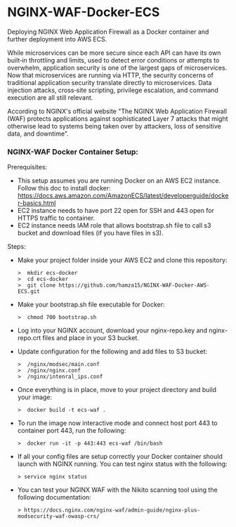 # NGINX-WAF-Docker-ECS
Deploying NGINX Web Application Firewall as a Docker container and further deployment into AWS ECS.

While microservices can be more secure since each API can have its own built‑in throttling and limits, used to detect error conditions or attempts to overwhelm, application security is one of the largest gaps of microservices. Now that microservices are running via HTTP, the security concerns of traditional application security translate directly to microservices. Data injection attacks, cross‑site scripting, privilege escalation, and command execution are all still relevant. 

According to NGINX's official website "The NGINX Web Application Firewall (WAF) protects applications against sophisticated Layer 7 attacks that might otherwise lead to systems being taken over by attackers, loss of sensitive data, and downtime".

### NGINX-WAF Docker Container Setup:

Prerequisites:
- This setup assumes you are running Docker on an AWS EC2 instance. Follow this doc to install docker: https://docs.aws.amazon.com/AmazonECS/latest/developerguide/docker-basics.html
- EC2 instance needs to have port 22 open for SSH and 443 open for HTTPS traffic to container.
- EC2 instance needs IAM role that allows bootstrap.sh file to call s3 bucket and download files (if you have files in s3).

Steps:

- Make your project folder inside your AWS EC2 and clone this repository:

      >  mkdir ecs-docker
      >  cd ecs-docker
      >  git clone https://github.com/hamza15/NGINX-WAF-Docker-AWS-ECS.git

- Make your bootstrap.sh file executable for Docker:

      >  chmod 700 bootstrap.sh
      
- Log into your NGINX account, download your nginx-repo.key and nginx-repo.crt files and place in your S3 bucket.

- Update configuration for the following and add files to S3 bucket:

      >  /nginx/modsec/main.conf
      >  /nginx/nginx.conf
      >  /nginx/intenral_ips.conf
      
- Once everything is in place, move to your project directory and build your image:

      >  docker build -t ecs-waf .

- To run the image now interactive mode and connect host port 443 to container port 443, run the following:

      >  docker run -it -p 443:443 ecs-waf /bin/bash
      
- If all your config files are setup correctly your Docker container should launch with NGINX running. You can test nginx status with the following:

      > service nginx status

- You can test your NGINX WAF with the Nikito scanning tool using the following documentation: 

      > https://docs.nginx.com/nginx-waf/admin-guide/nginx-plus-modsecurity-waf-owasp-crs/
      
      
